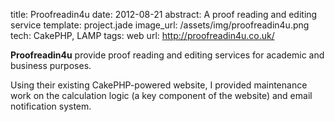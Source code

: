 title: Proofreadin4u
date: 2012-08-21
abstract: A proof reading and editing service
template: project.jade
image_url: /assets/img/proofreadin4u.png
tech: CakePHP, LAMP
tags: web
url: http://proofreadin4u.co.uk/

**Proofreadin4u** provide proof reading and editing services for academic and
business purposes.

Using their existing CakePHP-powered website, I provided maintenance work on the
calculation logic (a key component of the website) and email notification
system.
